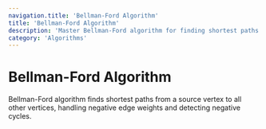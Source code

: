 ```yaml
---
navigation.title: 'Bellman-Ford Algorithm'
title: 'Bellman-Ford Algorithm'
description: 'Master Bellman-Ford algorithm for finding shortest paths in graphs with negative edge weights and detecting negative cycles.'
category: 'Algorithms'
---
```


# Bellman-Ford Algorithm

Bellman-Ford algorithm finds shortest paths from a source vertex to all other vertices, handling negative edge weights and detecting negative cycles.
